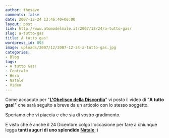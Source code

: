 ```yaml
---
author: thesave
comments: false
date: 2007-12-24 13:46:40+00:00
layout: post
link: http://www.atomodelmale.it/2007/12/24/a-tutto-gas/
slug: a-tutto-gas
title: A tutto gas!
wordpress_id: 893
image: uploads/2007/12/2007-12-24-a-tutto-gas.jpg
categories:
- Blog
tags:
- A tutto Gas!
- Centrale
- Hera
- Natale
- Video
---
```


Come accaduto per "[**L'Obelisco della Discordia**](/2007/01/29/lobelisco-della-discordiathe-movie.html)" vi posto il video di "**A tutto gas!**" che sarà seguito a breve da un articolo con lo stesso soggetto.

Speriamo che vi piaccia e che sia di vostro gradimento.

E visto che è anche il 24 Dicembre colgo l'occasione per fare a chiunque legga **tanti auguri di uno splendido [Natale ](/2007/12/25/buon-nasale.html)**:)
